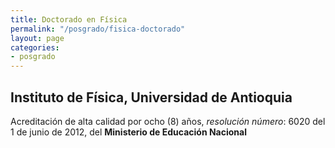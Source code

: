 ```yaml
---
title: Doctorado en Física
permalink: "/posgrado/fisica-doctorado"
layout: page
categories:
- posgrado
---
```


## Instituto de Física, Universidad de Antioquia

Acreditación de alta calidad por ocho (8) años, _resolución número_: 6020 del 1 de junio de 2012, del __Ministerio de Educación Nacional__
